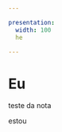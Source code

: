 ```yaml
---

presentation:
  width: 100
  he

---
```


<!-- slide  -->
# Eu
<!-- slide  -->
teste da nota
<!-- slide vertical=true -->
estou
